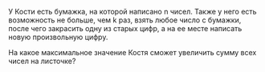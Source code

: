 У Кости есть бумажка, на которой написано n чисел. Также у него есть возможность не больше, чем k раз,
взять любое число с бумажки, после чего закрасить одну из старых цифр, а на ее месте написать новую произвольную цифру.

На какое максимальное значение Костя сможет увеличить сумму всех чисел на листочке?